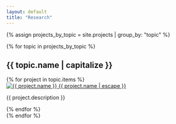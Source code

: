```yaml
---
layout: default
title: "Research"
---
```


<div class="gallery">
  {% assign projects_by_topic = site.projects | group_by: "topic" %}
  
  {% for topic in projects_by_topic %}
    <h2>{{ topic.name | capitalize }}</h2>
    <div class="topic-group">
      {% for project in topic.items %}
        <div class="research-card">
          <div class="gallery-info">
            <a class="research-link" href="{{ project.url | relative_url }}">
            <img src="{{ project.image }}" alt="{{ project.name }}">
              {{ project.name | escape }}
            </a>
            <p>{{ project.description }}</p>
          </div>
        </div>
      {% endfor %}
    </div>
  {% endfor %}
</div>
